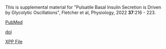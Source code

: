This is supplemental material for "Pulsatile Basal Insulin Secretion is Driven by Glycolytic Oscillations", Fletcher et al, Physiology, 2022 **37**:216 - 223.

[PubMed](https://pubmed.ncbi.nlm.nih.gov/35378996/)

[doi](https://doi.org/10.1152/physiol.00044.2021)

[XPP File](iom_secretion_physiology.ode)

